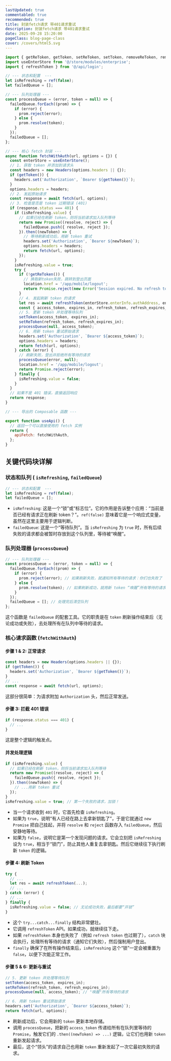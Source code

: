 ```yaml
---
lastUpdated: true
commentabled: true
recommended: true
title: 封装fetch请求 带401请求重试
description: 封装fetch请求 带401请求重试
date: 2025-09-28 15:20:00 
pageClass: blog-page-class
cover: /covers/html5.svg
---
```


```js
import { getReToken, getToken, setReToken, setToken, removeReToken, removeToken } from '@/utils/auth';
import useEnterStore from '@/store/modules/enterprise';
import { refreshToken } from '@/api/login';

// --- 状态和配置  ---
let isRefreshing = ref(false);
let failedQueue = [];

// --- 队列处理器 ---
const processQueue = (error, token = null) => {
  failedQueue.forEach((prom) => {
    if (error) {
      prom.reject(error);
    } else {
      prom.resolve(token);
    }
  });
  failedQueue = [];
};

// --- 核心 fetch 封装 ---
async function fetchWithAuth(url, options = {}) {
  const enterStore = useEnterStore();
  // 1. 获取 token 并添加到请求头
  const headers = new Headers(options.headers || {});
  if (getToken()) {
    headers.set('Authorization', `Bearer ${getToken()}`);
  }
  options.headers = headers;
  // 2. 发起原始请求
  const response = await fetch(url, options);
  // 3. 检查是否是 token 过期错误 (401)
  if (response.status === 401) {
    if (isRefreshing.value) {
      // 如果已经在刷新 token，则将当前请求加入队列等待
      return new Promise((resolve, reject) => {
        failedQueue.push({ resolve, reject });
      }).then((newToken) => {
        // 等待刷新成功后，用新 token 重试
        headers.set('Authorization', `Bearer ${newToken}`);
        options.headers = headers;
        return fetch(url, options);
      });
    }
    isRefreshing.value = true;
    try {
      if (!getReToken()) {
        // 换取新token失败，跳转到登出页面
        location.href = '/app/mobile/logout';
        return Promise.reject(new Error('Session expired. No refresh token.'));
      }
      // 4. 发起刷新 token 的请求
      let res = await refreshToken(enterStore.enterInfo.authAddress, enterStore.enterInfo.id, enterStore.enterInfo.clientId);
      const { access_token, expires_in, refresh_token, refresh_expires_in } = res;
      // 5. 更新 token 并处理等待队列
      setToken(access_token, expires_in);
      setReToken(refresh_token, refresh_expires_in);
      processQueue(null, access_token);
      // 6. 用新 token 重试原始请求
      headers.set('Authorization', `Bearer ${access_token}`);
      options.headers = headers;
      return fetch(url, options);
    } catch (error) {
      // 刷新失败，登出并拒绝所有等待的请求
      processQueue(error, null);
      location.href = '/app/mobile/logout';
      return Promise.reject(error);
    } finally {
      isRefreshing.value = false;
    }
  }
  // 如果不是 401 错误，直接返回响应
  return response;
}

// --- 导出的 Composable 函数 ---

export function useApi() {
  // 返回一个可以直接使用的 fetch 实例
  return {
    apiFetch: fetchWithAuth,
  };
}
```

## 关键代码块详解 ##

### 状态和队列 ( `isRefreshing`, `failedQueue`) ###

```js
// --- 状态和配置  ---
let isRefreshing = ref(false);
let failedQueue = [];
```

- `isRefreshing`: 这是一个“锁”或“标志位”。它的作用是告诉整个应用：“当前是否已经有请求正在刷新 token？”。`ref(false)` 意味着它是一个响应式变量，虽然在这里主要用于逻辑判断。
- `failedQueue`: 这是一个“等待队列”。当 `isRefreshing` 为 `true` 时，所有后续失败的请求都会被暂时存放到这个队列里，等待被“唤醒”。

### 队列处理器 (`processQueue`) ###

```javascript
// --- 队列处理器 ---
const processQueue = (error, token = null) => {
  failedQueue.forEach((prom) => {
    if (error) {
      prom.reject(error); // 如果刷新失败，就通知所有等待的请求：你们也失败了
    } else {
      prom.resolve(token); // 如果刷新成功，就用新 token “唤醒”所有等待的请求
    }
  });
  failedQueue = []; // 处理完后清空队列
};
```

这个函数是 `failedQueue` 的配套工具。它的职责是在 `token` 刷新操作结束后（无论成功或失败），去处理所有在队列中等待的请求。

### 核心请求函数 (`fetchWithAuth`) ###

#### 步骤 1 & 2: 正常请求 ####

```javascript
const headers = new Headers(options.headers || {});
if (getToken()) {
  headers.set('Authorization', `Bearer ${getToken()}`);
}
// ...
const response = await fetch(url, options);
```

这部分很简单：为请求附加 `Authorization` 头，然后正常发送。

#### 步骤 3: 拦截 401 错误 ####

```js
if (response.status === 401) {
  // ...
}
```

这是整个逻辑的触发点。

#### 并发处理逻辑 ####

```javascript
if (isRefreshing.value) {
  // 如果已经在刷新 token，则将当前请求加入队列等待
  return new Promise((resolve, reject) => {
    failedQueue.push({ resolve, reject });
  }).then((newToken) => {
    // ...用新 token 重试
  });
}
isRefreshing.value = true; // 第一个失败的请求，加锁！
```

- 当一个请求收到 `401` 时，它首先检查 `isRefreshing`。
- 如果为 `true`，说明“有人已经在路上去拿新钥匙了”，于是它就通过 `new Promise` 把自己挂起，并将 `resolve` 和 `reject` 函数存入  `failedQueue`，然后安静地等待。
- 如果为 `false`，说明它是第一个发现问题的请求。它会立刻把 `isRefreshing` 设为 `true`，相当于“锁门”，防止其他人重复去拿钥匙。然后它继续往下执行刷新 `token` 的逻辑。

#### 步骤 4: 刷新 Token ####


```js
try {
  // ...
  let res = await refreshToken(...);
  // ...
} catch (error) {
  // ...
} finally {
  isRefreshing.value = false; // 无论成功失败，最后都要“开锁”
}
```

- 这个 `try...catch...finally` 结构非常健壮。
- 它调用 `refreshToken` API。如果成功，就继续往下走。
- 如果 `refreshToken` 本身也失败了（例如 `refresh token` 也过期了），`catch` 块会执行，处理所有等待的请求（通知它们失败），然后强制用户登出。
- `finally` 确保了在所有操作结束后，`isRefreshing` 这个“锁”一定会被重置为 `false`，以便下次能正常工作。

#### 步骤 5 & 6: 更新与重试 ####


```js
// 5. 更新 token 并处理等待队列
setToken(access_token, expires_in);
setReToken(refresh_token, refresh_expires_in);
processQueue(null, access_token); // "唤醒"所有等待的请求

// 6. 用新 token 重试原始请求
headers.set('Authorization', `Bearer ${access_token}`);
return fetch(url, options);
```

- 刷新成功后，它会用新的 `token` 更新本地存储。
- 调用 `processQueue`，把新的 `access_token` 传递给所有在队列里等待的 `Promise`，触发它们的 `.then((newToken) => ...)` 逻辑，让它们也用新 `token` 重新发起请求。
- 最后，这个“领头”的请求自己也用新 `token` 重新发起了一次它最初失败的请求。

